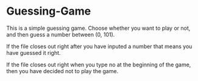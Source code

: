 # Guessing-Game
This is a simple guessing game. Choose whether you want to play or not, and then guess a number between (0, 101).

If the file closes out right after you have inputed a number that means you have guessed it right.

If the file closes out right when you type no at the beginning of the game, then you have decided not to play the game. 
